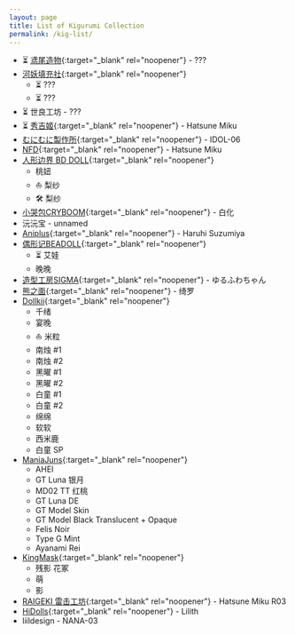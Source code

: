 ```yaml
---
layout: page
title: List of Kigurumi Collection
permalink: /kig-list/
---
```


- ⏳ [鸢尾造物](https://x.com/IrisKigurumi){:target="_blank" rel="noopener"} - <span class="hidden-text">???<span>
- [河妖填充社](https://x.com/heyaofetish){:target="_blank" rel="noopener"}
	- ⏳ <span class="hidden-text">???<span>
	- ⏳ <span class="hidden-text">???<span>
- ⏳ 世良工坊 - <span class="hidden-text">???<span>
- ⏳ [秀吉姬](https://twitter.com/lightning520){:target="_blank" rel="noopener"} - <span class="hidden-text">Hatsune Miku<span>
- [むにむに製作所](https://www.munimuni.jp){:target="_blank" rel="noopener"} - IDOL-06
- [NFD](https://twitter.com/NewfacedolL){:target="_blank" rel="noopener"} - Hatsune Miku
- [人形边界 BD DOLL](https://m.tb.cn/h.gdstQAerA56ncap){:target="_blank" rel="noopener"}
	- 桃妞
	- ⛵️ <span class="hidden-text">梨纱<span>
	- 🛠️ 梨纱
- [小哭包CRYBOOM](https://www.xiaohongshu.com/user/profile/6119a23a000000000100084f){:target="_blank" rel="noopener"} - 白化
- 沅沅宝 - <span class="hidden-text">unnamed<span>
- [Aniplus](https://twitter.com/KFY_Aniplus){:target="_blank" rel="noopener"} - Haruhi Suzumiya
- [偶形记BEADOLL](https://weibo.com/u/7734682449){:target="_blank" rel="noopener"}
	- ⏳ 艾娃
	- 晚晚
- [造型工房SIGMA](https://www.buildupstudiosigma.com){:target="_blank" rel="noopener"} - ゆるふわちゃん
- [熊之面](https://weibo.com/u/6450364112){:target="_blank" rel="noopener"} - 绮罗
- [Dollkii](https://weibo.com/u/6727163726){:target="_blank" rel="noopener"}
	- 千绪
	- 宴晚
	- ⛵️ <span class="hidden-text">米粒<span>
	- 南烛 #1
	- 南烛 #2
	- 黑曜 #1
	- 黑曜 #2
	- 白童 #1
	- 白童 #2
	- 绵绵
	- 软软
	- 西米鹿
	- 白童 SP
- [ManiaJuns](https://twitter.com/maniajuns){:target="_blank" rel="noopener"}
	- AHEI
	- GT Luna 银月
	- MD02 TT 红桃
	- GT Luna DE
	- GT Model Skin
	- GT Model Black Translucent + Opaque
	- Felis Noir
	- Type G Mint
	- Ayanami Rei
- [KingMask](https://twitter.com/KingMask_studio){:target="_blank" rel="noopener"}
	- 残影 花冢
	- 萌
	- 影
- [RAIGEKI 雷击工坊](https://weibo.com/n/RAIGEKI-偽){:target="_blank" rel="noopener"} - Hatsune Miku R03
- [HiDolls](https://twitter.com/HiDolls_mm){:target="_blank" rel="noopener"} - Lilith
- liildesign - NANA-03